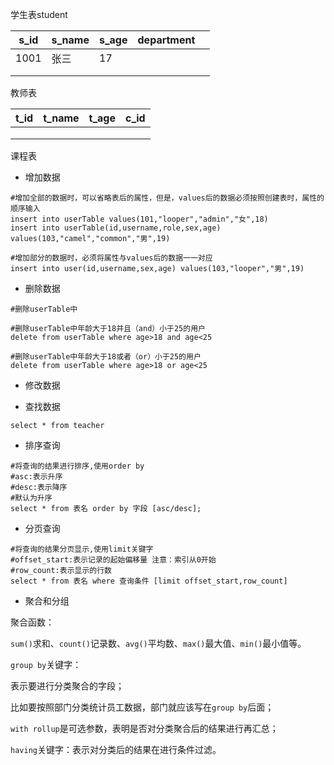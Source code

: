 学生表student

| s_id | s_name | s_age | department |      |
| ---- | ------ | ----- | ---------- | ---- |
| 1001 | 张三   | 17    |            |      |
|      |        |       |            |      |
|      |        |       |            |      |



教师表

| t_id | t_name | t_age | c_id |
| ---- | ------ | ----- | ---- |
|      |        |       |      |
|      |        |       |      |
|      |        |       |      |



课程表





* 增加数据

~~~mysql
#增加全部的数据时，可以省略表后的属性，但是，values后的数据必须按照创建表时，属性的顺序输入
insert into userTable values(101,"looper","admin","女",18)
insert into userTable(id,username,role,sex,age) values(103,"camel","common","男",19)

#增加部分的数据时，必须将属性与values后的数据一一对应
insert into user(id,username,sex,age) values(103,"looper","男",19)
~~~







* 删除数据

~~~mysql
#删除userTable中

#删除userTable中年龄大于18并且（and）小于25的用户
delete from userTable where age>18 and age<25

#删除userTable中年龄大于18或者（or）小于25的用户
delete from userTable where age>18 or age<25
~~~





* 修改数据





* 查找数据





~~~mysql
select * from teacher
~~~





* 排序查询

~~~mysql
#将查询的结果进行排序,使用order by
#asc:表示升序
#desc:表示降序
#默认为升序
select * from 表名 order by 字段 [asc/desc];
~~~



* 分页查询

~~~mysql
#将查询的结果分页显示,使用limit关键字
#offset_start:表示记录的起始偏移量 注意：索引从0开始
#row_count:表示显示的行数
select * from 表名 where 查询条件 [limit offset_start,row_count]
~~~



* 聚合和分组

聚合函数：

`sum()`求和、`count()`记录数、`avg()`平均数、`max()`最大值、`min()`最小值等。



`group by`关键字：

表示要进行分类聚合的字段；

比如要按照部门分类统计员工数据，部门就应该写在`group by`后面；



`with rollup`是可选参数，表明是否对分类聚合后的结果进行再汇总；



`having`关键字：表示对分类后的结果在进行条件过滤。



































